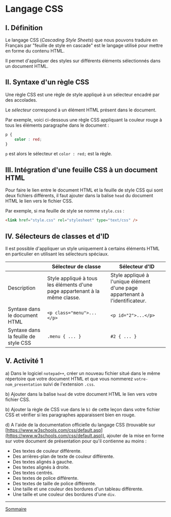 # Langage CSS

## I. Définition

Le langage CSS (*Cascading Style Sheets*) que nous pouvons traduire en Français par "feuille de style en cascade" est le langage utilisé pour mettre en forme du contenu HTML.

Il permet d'appliquer des styles sur différents éléments sélectionnés dans un document HTML.

## II. Syntaxe d'un règle CSS

Une règle CSS est une règle de style appliqué à un sélecteur encadré par des accolades.

Le *sélecteur* correspond à un élément HTML présent dans le document.

Par exemple, voici ci-dessous une règle CSS appliquant la couleur rouge à tous les éléments paragraphe dans le document :

```css
p {
    color : red;
}
```

`p` est alors le sélecteur et `color : red;` est la règle.

## III. Intégration d'une feuille CSS à un document HTML

Pour faire le lien entre le document HTML et la feuille de style CSS qui sont deux fichiers différents, il faut ajouter dans la balise `head` du document HTML le lien vers le fichier CSS.

Par exemple, si ma feuille de style se nomme `style.css` :

```html
<link href="style.css" rel="stylesheet" type="text/css" />
```

## IV. Sélecteurs de classes et d'ID

Il est possible d'appliquer un style uniquement à certains éléments HTML en particulier en utilisant les sélecteurs spéciaux.

|| Sélecteur de classe | Sélecteur d'ID |
| --- | --- | --- |
| Description | Style appliqué à tous les éléments d'une page appartenant à la même classe. | Style appliqué à l'unique élément d'une page appartenant à l'identificateur. |
| Syntaxe dans le document HTML |  `<p class="menu">...</p>` | `<p id="2">...</p>` |
| Syntaxe dans la feuille de style CSS | `.menu { ... }` | `#2 { ... }` | 

## V. Activité 1

a) Dans le logiciel `notepad++`, créer un nouveau fichier situé dans le même répertoire que votre document HTML et que vous nommerez `votre-nom_presentation` suivi de l'extension `.css`.

b) Ajouter dans la balise `head` de votre document HTML le lien vers votre fichier CSS.

b) Ajouter la règle de CSS vue dans le `b)` de cette leçon dans votre fichier CSS et vérifier si les paragraphes apparaissent bien en rouge.

d) A l'aide de la documentation officielle du langage CSS (trouvable sur [https://www.w3schools.com/css/default.asp](https://www.w3schools.com/css/default.asp)), ajouter de la mise en forme sur votre document de présentation pour qu'il contienne au moins :

- Des textes de couleur différente.
- Des arrières-plan de texte de couleur différente.
- Des textes alignés à gauche.
- Des textes alignés à droite.
- Des textes centrés.
- Des textes de police différente.
- Des textes de taille de police différente.
- Une taille et une couleur des bordures d'un tableau différente.
- Une taille et une couleur des bordures d'une `div`.

_____________

[Sommaire](./../../seconde/)